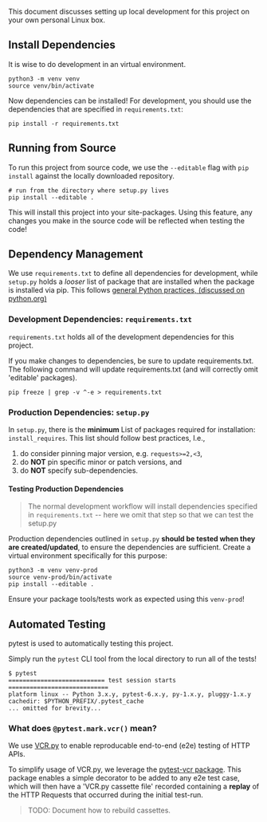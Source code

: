 This document discusses setting up local development for this project on your own personal Linux box. 

## Install Dependencies 

It is wise to do development in an virtual environment.

    python3 -m venv venv
    source venv/bin/activate

Now dependencies can be installed!
For development, you should use the dependencies that are specified in `requirements.txt`:

    pip install -r requirements.txt

## Running from Source

To run this project from source code, we use the `--editable` flag with `pip install` against the locally downloaded repository.

    # run from the directory where setup.py lives
    pip install --editable .

This will install this project into your site-packages.
Using this feature, any changes you make in the source code will be reflected when testing the code!

## Dependency Management

We use `requirements.txt` to define all dependencies for development, while `setup.py` holds a *looser* list of package that are installed when the package is installed via pip.
This follows [general Python practices, (discussed on python.org)](https://packaging.python.org/discussions/install-requires-vs-requirements/#install-requires)

### Development Dependencies: `requirements.txt`

`requirements.txt` holds all of the development dependencies for this project.

If you make changes to dependencies, be sure to update requirements.txt.
The following command will update requirements.txt (and will correctly omit 'editable' packages).

    pip freeze | grep -v ^-e > requirements.txt

### Production Dependencies: `setup.py`

In `setup.py`, there is the **minimum** List of packages required for installation: `install_requires`.
This list should follow best practices, I.e.,

1. do consider pinning major version, e.g. `requests>=2,<3`,
2. do **NOT** pin specific minor or patch versions, and 
3. do **NOT** specify sub-dependencies.

#### Testing Production Dependencies

> The normal development workflow will install dependencies specified in `requirements.txt` -- here we omit that step so that we can test the setup.py 

Production dependencies outlined in `setup.py` **should be tested when they are created/updated**, to ensure the dependencies are sufficient.
Create a virtual environment specifically for this purpose:

    python3 -m venv venv-prod
    source venv-prod/bin/activate
    pip install --editable .

Ensure your package tools/tests work as expected using this `venv-prod`!

## Automated Testing

pytest is used to automatically testing this project.

Simply run the `pytest` CLI tool from the local directory to run all of the tests!

    $ pytest
    =========================== test session starts ============================
    platform linux -- Python 3.x.y, pytest-6.x.y, py-1.x.y, pluggy-1.x.y
    cachedir: $PYTHON_PREFIX/.pytest_cache
    ... omitted for brevity...

### What does `@pytest.mark.vcr()` mean?

We use [VCR.py](https://vcrpy.readthedocs.io/en/latest/) to enable reproducable end-to-end (e2e) testing of HTTP APIs.

To simplify usage of VCR.py, we leverage the [pytest-vcr package](https://pytest-vcr.readthedocs.io/en/latest/).
This package enables a simple decorator to be added to any e2e test case, which will then have a 'VCR.py cassette file' recorded containing a **replay** of the HTTP Requests that occurred during the initial test-run.

> TODO: Document how to rebuild cassettes.

